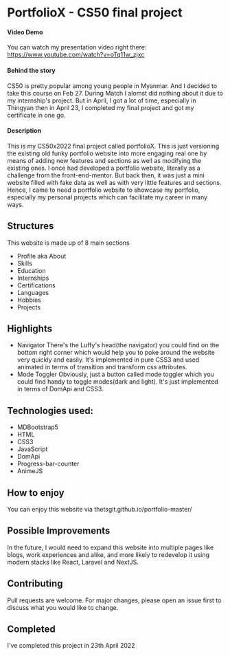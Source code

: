 # PortfolioX - CS50 final project

#### Video Demo
 You can watch my presentation video right there: https://www.youtube.com/watch?v=oTq11w_zjxc

#### Behind the story
CS50 is pretty popular among young people in Myanmar. And I decided to take this course on Feb 27. During Match I alomst did nothing about it due to my internship's project. But in April, I got a lot of time, especially in Thingyan then in April 23, I completed my final project and got my certificate in one go.

#### Description
 This is my CS50x2022 final project called portfolioX.
 This is just versioning the existing old funky portfolio website into more engaging real one by means of adding new features and sections as well as modifying the existing ones. I once had developed a portfolio website, literally as a challenge from the front-end-mentor.
 But back then, it was just a mini website filled with fake data as well as with very little features and sections.
 Hence, I came to need a portfolio website to showcase my portfolio, especially my personal projects which can facilitate my career in many ways.

## Structures
This website is made up of 8 main sections

- Profile aka About
- Skills
- Education
- Internships
- Certifications
- Languages
- Hobbies
- Projects

## Highlights
- Navigator
There's the Luffy's head(the navigator) you could find on the bottom right corner which would help you to poke around the website very quickly and easily. It's implemented in pure CSS3 and used animated in terms of transition and transform css attributes.
- Mode Toggler
Obviously, just a button called mode toggler which you could find handy to toggle modes(dark and light). It's just implemented in terms of DomApi and CSS3.

## Technologies used:

- MDBootstrap5
- HTML
- CSS3
- JavaScript
- DomApi
- Progress-bar-counter
- AnimeJS

## How to enjoy
You can enjoy this website via thetsgit.github.io/portfolio-master/

## Possible Improvements
In the future, I would need to expand this website into multiple pages like blogs, work experiences and alike, and more likely to redevelop it using modern stacks like React, Laravel and NextJS.

## Contributing
Pull requests are welcome. For major changes, please open an issue first to discuss what you would like to change.

## Completed 
I've completed this project in 23th April 2022
